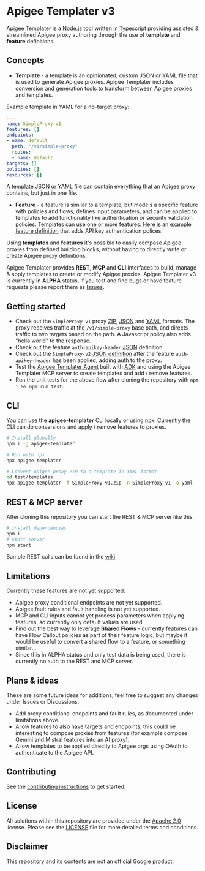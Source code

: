 # Apigee Templater v3
Apigee Templater is a [Node.js](https://nodejs.org/) tool written in [Typescript](https://www.typescriptlang.org/) providing assisted & streamlined Apigee proxy authoring through the use of **template** and **feature** definitions.

## Concepts

- **Template** - a template is an opinionated, custom JSON or YAML file that is  used to generate Apigee proxies. Apigee Templater includes conversion and generation tools to transform between Apigee proxies and templates.

Example template in YAML for a no-target proxy:
```yaml
---
name: SimpleProxy-v1
features: []
endpoints:
- name: default
  path: "/v1/simple-proxy"
  routes:
  - name: default
targets: []
policies: []
resources: []
```
A template JSON or YAML file can contain everything that an Apigee proxy contains, but just in one file.
- **Feature** - a feature is similar to a template, but models a specific feature with policies and flows, defines input parameters, and can be applied to templates to add functionality like authentication or security validation policies. Templates can use one or more features. Here is an [example feature definition](https://github.com/apigee/apigee-templater/blob/main/test/features/auth-apikey-header.json) that adds API key authentication polices.

Using **templates** and **features** it's possible to easily compose Apigee proxies from defined building blocks, without having to directly write or create Apigee proxy definitions.

Apigee Templater provides **REST**, **MCP** and **CLI** interfaces to build, manage & apply templates  to create or modify Apigee proxies. Apigee Templater v3 is currently in **ALPHA** status, if you test and find bugs or have feature requests please report them as [Issues](https://github.com/apigee/apigee-templater/issues).

## Getting started
- Check out the `SimpleProxy-v1` proxy [ZIP](https://github.com/apigee/apigee-templater/tree/main/test/templates/SimpleProxy-v1/apiproxy), [JSON](https://github.com/apigee/apigee-templater/blob/main/test/templates/SimpleProxy-v1.json) and [YAML](https://github.com/apigee/apigee-templater/blob/main/test/templates/SimpleProxy-v1.yaml) formats. The proxy receives traffic at the `/v1/simple-proxy` base path, and directs traffic to two targets based on the path. A Javascript policy also adds "hello world" to the response.
- Check out the feature `auth-apikey-header` [JSON](https://github.com/apigee/apigee-templater/blob/main/test/features/auth-apikey-header.json) definition.
- Check out the `SimpleProxy-v2` [JSON definition](https://github.com/apigee/apigee-templater/blob/main/test/templates/SimpleProxy-v2.json) after the feature `auth-apikey-header` has been applied, adding auth to the proxy.
- Test the [Apigee Templater Agent](https://apigee-templater-agent-609874082793.europe-west1.run.app) built with [ADK](https://google.github.io/adk-docs/) and using the Apigee Templater MCP server to create templates and add / remove features.
- Run the unit tests for the above flow after cloning the repository with `npm i && npm run test`.
## CLI
You can use the **apigee-templater** CLI locally or using npx. Currently the CLI can do conversions and apply / remove features to proxies.
```sh
# Install globally
npm i -g apigee-templater

# Run with npx
npx apigee-templater

# Convert Apigee proxy ZIP to a template in YAML format
cd test/templates
npx apigee-templater -f SimpleProxy-v1.zip -n SimpleProxy-v1 -o yaml
```
## REST & MCP server
After cloning this repository you can start the REST & MCP server like this.
```sh
# install dependencies
npm i
# start server
npm start
```
Sample REST calls can be found in the [wiki](https://github.com/apigee/apigee-templater/wiki).

## Limitations
Currently these features are not yet supported:
- Apigee proxy conditional endpoints are not yet supported.
- Apigee fault rules and fault handling is not yet supported.
- MCP and CLI inputs cannot yet process parameters when applying features, so currently only default values are used.
- Find out the best way to leverage **Shared Flows** - currently features can have Flow Callout policies as part of their feature logic, but maybe it would be useful to convert a shared flow to a feature, or something similar...
- Since this in ALPHA status and only test data is being used, there is currently no auth to the REST and MCP server.

## Plans & ideas
These are some future ideas for additions, feel free to suggest any changes under Issues or Discussions.
- Add proxy conditional endpoints and fault rules, as documented under limitations above.
- Allow features to also have targets and endpoints, this could be interesting to compose proxies from features (for example compose Gemini and Mistral features into an AI proxy).
- Allow templates to be applied directly to Apigee orgs using OAuth to authenticate to the Apigee API.

## Contributing

See the [contributing instructions](./CONTRIBUTING.md) to get started.

## License

All solutions within this repository are provided under the
[Apache 2.0](https://www.apache.org/licenses/LICENSE-2.0) license.
Please see the [LICENSE](./LICENSE) file for more detailed terms and conditions.

## Disclaimer

This repository and its contents are not an official Google product.
